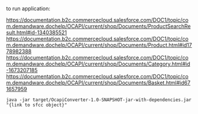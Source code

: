 to run application:

https://documentation.b2c.commercecloud.salesforce.com/DOC1/topic/com.demandware.dochelp/OCAPI/current/shop/Documents/ProductSearchResult.html#id-1340385521
https://documentation.b2c.commercecloud.salesforce.com/DOC1/topic/com.demandware.dochelp/OCAPI/current/shop/Documents/Product.html#id1778982388
https://documentation.b2c.commercecloud.salesforce.com/DOC1/topic/com.demandware.dochelp/OCAPI/current/shop/Documents/Category.html#id-1673207185
https://documentation.b2c.commercecloud.salesforce.com/DOC1/topic/com.demandware.dochelp/OCAPI/current/shop/Documents/Basket.html#id671657959
```
java -jar target/OcapiConverter-1.0-SNAPSHOT-jar-with-dependencies.jar "{link to sfcc object}"
 
```
